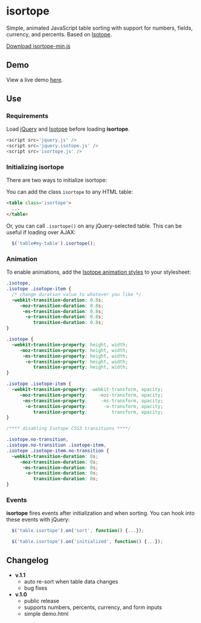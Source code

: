 isortope
========

Simple, animated JavaScript table sorting with support for numbers, fields, currency, and percents.  Based on [Isotope](http://isotope.metafizzy.co/).

[Download isortope-min.js](https://raw.github.com/KurtPreston/isortope/master/isortope-min.js)

Demo
----
View a live demo [here](http://www.kurtpreston.com/isortope).

Use
---
### Requirements
Load [jQuery](http://jquery.com/) and [Isotope](http://isotope.metafizzy.co/) before loading **isortope**.

```javascript
<script src='jquery.js' />
<script src='jquery.isotope.js' />
<script src='isortope.js' />
```

### Initializing isortope
There are two ways to initialize isortope:

You can add the class `isortope` to any HTML table:
```html
<table class='isortope'>
  ...
</table>
```

Or, you can call `.isortope()` on any jQuery-selected table.  This can be useful if loading over AJAX:
```javascript
  $('table#my-table').isortope();
```

### Animation
To enable animations, add the [Isotope animation styles](http://isotope.metafizzy.co/docs/animating.html) to your stylesheet:

```css
.isotope,
.isotope .isotope-item {
  /* change duration value to whatever you like */
  -webkit-transition-duration: 0.8s;
     -moz-transition-duration: 0.8s;
      -ms-transition-duration: 0.8s;
       -o-transition-duration: 0.8s;
          transition-duration: 0.8s;
}

.isotope {
  -webkit-transition-property: height, width;
     -moz-transition-property: height, width;
      -ms-transition-property: height, width;
       -o-transition-property: height, width;
          transition-property: height, width;
}

.isotope .isotope-item {
  -webkit-transition-property: -webkit-transform, opacity;
     -moz-transition-property:    -moz-transform, opacity;
      -ms-transition-property:     -ms-transform, opacity;
       -o-transition-property:      -o-transform, opacity;
          transition-property:         transform, opacity;
}

/**** disabling Isotope CSS3 transitions ****/

.isotope.no-transition,
.isotope.no-transition .isotope-item,
.isotope .isotope-item.no-transition {
  -webkit-transition-duration: 0s;
     -moz-transition-duration: 0s;
      -ms-transition-duration: 0s;
       -o-transition-duration: 0s;
          transition-duration: 0s;
}
```

### Events

**isortope** fires events after initialization and when sorting. You can hook into these events with jQuery:

```javascript
  $('table.isortope').on('sort', function() {...});

  $('table.isortope').on('initialized', function() {...});
```

Changelog
---
+ **v.1.1**
  - auto re-sort when table data changes
  - bug fixes
+ **v.1.0**
  - public release
  - supports numbers, percents, currency, and form inputs
  - simple demo.html
